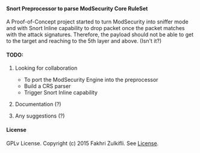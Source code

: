 #### Snort Preprocessor to parse ModSecurity Core RuleSet
A Proof-of-Concept project started to turn ModSecurity into sniffer mode and with Snort Inline capability to drop packet once the packet matches with the attack signatures. Therefore, the payload should not be able to get to the target and reaching to the 5th layer and above. (Isn't it?)

#### TODO:
1. Looking for collaboration
    - To port the ModSecurity Engine into the preprocessor
    - Build a CRS parser
    - Trigger Snort Inline capability

2. Documentation (?)
3. Any suggestions (?)

#### License

GPLv License. Copyright (c) 2015 Fakhri Zulkifli. See [License](https://github.com/d0lph1n98/Snort-ModSec-CRS-Parser/blob/master/LICENSE).
